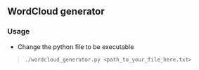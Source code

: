 ## WordCloud generator
### Usage
- Change the python file to be executable
> `./wordcloud_generator.py <path_to_your_file_here.txt>`